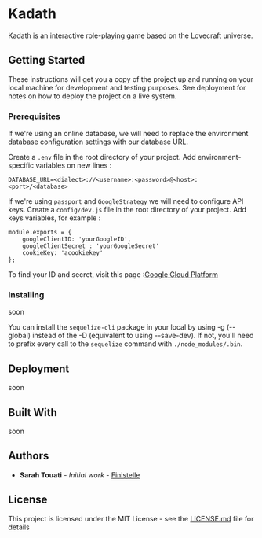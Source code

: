 # Kadath

Kadath is an interactive role-playing game based on the Lovecraft universe.

## Getting Started

These instructions will get you a copy of the project up and running on your local machine for development and testing purposes. See deployment for notes on how to deploy the project on a live system.

### Prerequisites

If we're using an online database, we will need to replace the environment database configuration settings with our database URL.

Create a `.env` file in the root directory of your project. 
Add environment-specific variables on new lines :
```
DATABASE_URL=<dialect>://<username>:<password>@<host>:<port>/<database>
```

If we're using `passport` and `GoogleStrategy` we will need to configure API keys. 
Create a `config/dev.js` file in the root directory of your project. Add keys variables, for example :
```
module.exports = {
    googleClientID: 'yourGoogleID',
    googleClientSecret : 'yourGoogleSecret'
    cookieKey: 'acookiekey'
};
``` 
To find your ID and secret, visit this page :[Google Cloud Platform](https://console.cloud.google.com/projectselector/home/dashboard)
### Installing

soon

You can install the `sequelize-cli` package in your local by using -g (--global) instead of the -D (equivalent to using --save-dev).
If not, you'll need to prefix every call to the `sequelize` command with `./node_modules/.bin`.

## Deployment

soon

## Built With

soon

## Authors

* **Sarah Touati** - *Initial work* - [Finistelle](https://github.com/Finistelle)

## License

This project is licensed under the MIT License - see the [LICENSE.md](LICENSE.md) file for details
